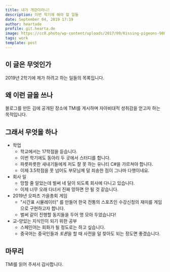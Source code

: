 ```yaml
---
title: 내가 개강이라니!
description: 이번 학기에 해야 할 일들
date: September 04, 2019 17:19
author: heartade
profile: git.hearta.de
image: https://cc0.photo/wp-content/uploads/2017/09/Kissing-pigeons-980x653.jpg
tags: work
template: post
---
```



## 이 글은 무엇인가
2019년 2학기에 제가 하려고 하는 일들의 목록입니다.

## 왜 이런 글을 쓰나
블로그를 만든 김에 공개된 장소에 TMI를 게시하며 자아비대적 성취감을 얻고자 하는 목적입니다.


## 그래서 무엇을 하나
* 학업
  * 학교에서는 17학점을 듣습니다.
  * 이번 학기에도 동아리 두 곳에서 스터디를 합니다.
  * 파릇파릇한 새내기들에게 저도 잘 못 하는 유니티 C#을 가르쳐야 합니다.
  * 이제 3.5학점을 못 넘어도 부모님께 덜 죄송한 점이 그나마 다행이네요.
* 회사 일
  * 망할 줄 알았는데 벌써 네 달이 되도록 회사에 다니고 있습니다.
  * 이제 너무 오래 다녀서 진짜 망하면 안 될 것 같습니다.
* 2019년 오파츠 가을총회 게임
  * "시간표 시뮬레이터" 를 만들어 한국 전통의 스포츠인 수강신청의 재미를 게임으로 구현하고자 합니다.
  * 벌써 같이 진행할 동지들을 두어 명 모아 두었습니다!
* 교-양있는 지식인이 되기 위한 공부
  * 스페인어는 회화가 될 정도로는 하고 싶습니다.
  * 중국어는 중국인들과 *토론*을 할 때 사전을 덜 찾아도 되는 정도면 좋겠습니다.


## 마무리
TMI를 읽어 주셔서 감사합니다.
<!--stackedit_data:
eyJoaXN0b3J5IjpbLTMzODI2MTc2NiwtNTI1OTUwNjM4XX0=
-->
